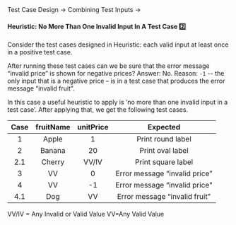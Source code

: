 <link rel="stylesheet" href="{{baseUrl}}/css/textbook.css">

<div class="website-content">

<div id="path">Test Case Design &rarr; Combining Test Inputs &rarr;</div>

<div id="title">

#### Heuristic: No More Than One Invalid Input In A Test Case :two:

</div>

<div id="body">

Consider the test cases designed in <trigger for="modal:heuristic-valid-test-case" trigger="click">Heuristic: each valid input at least once in a positive test case</trigger>.

<modal title="**Heuristic: each valid input at least once in a positive test case**" id="modal:heuristic-valid-test-case">
  <include src="../heuristicValid/text.md#heuristic-valid-test-case" />
</modal>

After running these test cases can we be sure that the error message “invalid price” is shown for negative prices? Answer: No. Reason: `-1`  -- the only input that is a negative price – is in a test case that produces the error message “invalid fruit”.

In this case a useful heuristic to apply is ‘no more than one invalid input in a test case’. After applying that, we get the following test cases.

| Case   | fruitName  | unitPrice  | Expected                       |
| :----: | :--------: | :--------: | :----------------------------: |
| 1      | Apple      | 1          | Print round label              |
| 2      | Banana     | 20         | Print oval label               |
| 2.1    | Cherry     | VV/IV      | Print square label             |
| 3      | VV         | 0          | Error message “invalid price”  |
| 4      | VV         | -1         | Error message “invalid price"  |
| 4.1    | Dog        | VV         | Error message “invalid fruit"  |

VV/IV = Any Invalid or Valid Value VV=Any Valid Value

</div>

<div id="extras">

<include src="exercises.md" />

</div>

</div>
